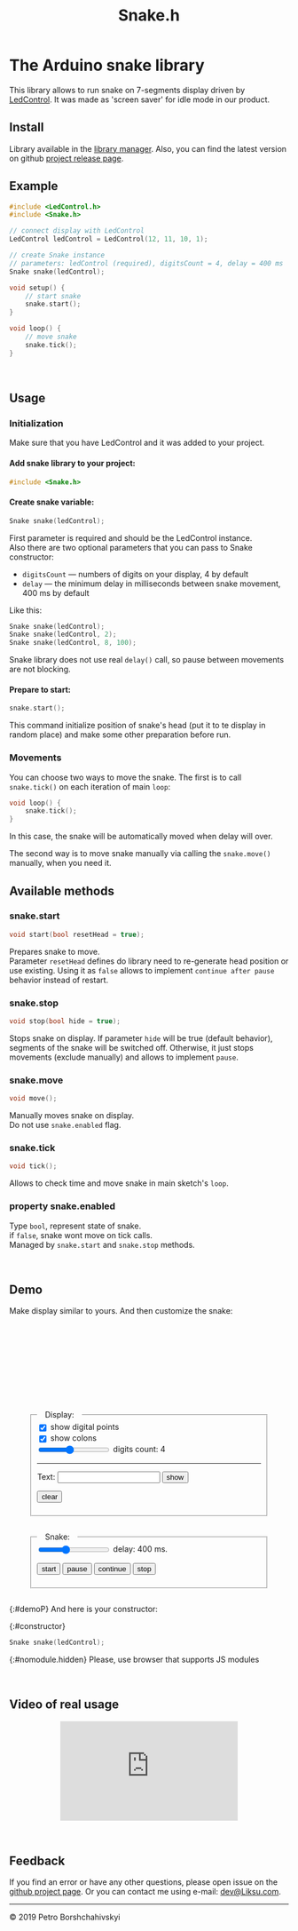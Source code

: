 ﻿---
title: Snake.h
---

<link rel="shortcut icon" type="image/gif" href="./favicon.ico"/>
<script>
    var link = document.querySelector("link[rel*='icon']");
    document.getElementsByTagName('head')[0].appendChild(link);
</script>

<style>
    text {font-family: sans-serif; font-size: 2em; fill: silver; alignment-baseline: middle; text-anchor: middle}
    text.small {font-size: 0.8em; fill: darkgray}
    svg {margin: 0 auto; display: block}
    fieldset {width: 80%; margin: 2em auto}
    fieldset input {vertical-align: middle}
    label {display: block}
    fieldset > legend {padding: 0 1em}
    .hidden {display: none}
</style>

# The Arduino snake library

This library allows to run snake on 7-segments display driven by [LedControl](http://wayoda.github.io/LedControl/).
It was made as 'screen saver' for idle mode in our product.

## Install

Library available in the [library manager](http://arduino.cc/en/pmwiki.php?n=Guide/Libraries).
Also, you can find the latest version on github [project release page](https://github.com/Liksu/7SegmentsSnake/releases).


## Example

```cpp
#include <LedControl.h>
#include <Snake.h>

// connect display with LedControl
LedControl ledControl = LedControl(12, 11, 10, 1);

// create Snake instance
// parameters: ledControl (required), digitsCount = 4, delay = 400 ms
Snake snake(ledControl);

void setup() {
    // start snake
    snake.start();
}

void loop() {
    // move snake
    snake.tick();
}
```

 

## Usage

### Initialization

Make sure that you have LedControl and it was added to your project.

#### Add snake library to your project:

```cpp
#include <Snake.h>
```

#### Create snake variable:

```cpp
Snake snake(ledControl);
```

First parameter is required and should be the LedControl instance.<br>
Also there are two optional parameters that you can pass to Snake constructor:

* `digitsCount` — numbers of digits on your display, 4 by default
* `delay` — the minimum delay in milliseconds between snake movement, 400 ms by default

Like this:
```cpp
Snake snake(ledControl);
Snake snake(ledControl, 2);
Snake snake(ledControl, 8, 100);
```

Snake library does not use real `delay()` call, so pause between movements are not blocking.

#### Prepare to start:

```cpp
snake.start();
```

This command initialize position of snake's head (put it to te display in random place) and make some other preparation before run.

### Movements

You can choose two ways to move the snake. The first is to call `snake.tick()` on each iteration of main `loop`:

```cpp
void loop() {
    snake.tick();
}
```

In this case, the snake will be automatically moved when delay will over.

The second way is to move snake manually via calling the `snake.move()` manually, when you need it.

## Available methods

### snake.start

```cpp
void start(bool resetHead = true);
```

Prepares snake to move.<br>
Parameter `resetHead` defines do library need to re-generate head position or use existing.
Using it as `false` allows to implement `continue after pause` behavior instead of restart.

### snake.stop

```cpp
void stop(bool hide = true);
```

Stops snake on display.
If parameter `hide` will be true (default behavior), segments of the snake will be switched off.
Otherwise, it just stops movements (exclude manually) and allows to implement `pause`. 

### snake.move

```cpp
void move();
```

Manually moves snake on display.<br>
Do not use `snake.enabled` flag.

### snake.tick

```cpp
void tick();
```

Allows to check time and move snake in main sketch's `loop`.

### property snake.enabled

Type `bool`, represent state of snake.<br>
if `false`, snake wont move on tick calls.<br>
Managed by `snake.start` and `snake.stop` methods.

 

## Demo

Make display similar to yours. And then customize the snake:

<svg id="demoSVG" width="100%" height="128"></svg>

<form id="demoFORM" onchange="redraw(this)" onsubmit="return false;">
<fieldset>
    <legend>Display:</legend>
    <label><input type="checkbox" name="showDP" checked> show digital points</label>
    <label><input type="checkbox" name="showDots" checked> show colons</label>
    <label>
        <input type="range" id="digits" value="4" min="1" max="8" step="1" name="digits" oninput="digitsOutput.value = this.value">
        digits count:
        <output name="digitsOutput">4</output>
    </label>
    <hr>
    <label>Text: <input name="digitsText" type="text"> <button onclick="display.setWord(digitsText.value)">show</button></label>
    <p>
        <button onclick="digitsText.value = display.clear() || ''">clear</button>
    </p>
</fieldset>
<fieldset>
    <legend>Snake:</legend>
    <label>
        <input type="range" id="delay" value="400" min="50" max="1000" step="50" name="delay" oninput="snake.delay = delayOutput.value = this.value">
        delay:
        <output name="delayOutput">400</output>
        ms.
    </label>
    <p>
        <button onclick="snake.start()">start</button>
        <button onclick="snake.stop(false)">pause</button>
        <button onclick="snake.start(false)">continue</button>
        <button onclick="snake.stop()">stop</button>
    </p>
</fieldset>
</form>

{:#demoP}
And here is your constructor:

{:#constructor}
```cpp
Snake snake(ledControl);
```

{:#nomodule.hidden}
Please, use browser that supports JS modules

<script>
    window.start = function(Display, Snake) {
        const config = {};
        window.display = new Display('svg#demoSVG', config);
        window.snake = new Snake(display, display.digitsCount);
        window.timerId = setInterval(() => snake.tick(), 50);

        window.redraw = function(form) {
            const svg = document.querySelector('svg#demoSVG');
            svg.innerHTML = '';
            const config = {
                digitsCount: form.digits.value,
                showDP: form.showDP.checked,
                showDots: form.showDots.checked
            };

            snake.display = window.display = new Display(svg, config);
            if (form.digitsText.value) display.setWord(form.digitsText.value);
            
            if (snake.digitsCount != config.digitsCount) {
                snake.digitsCount = +config.digitsCount;
                if (snake.enabled) snake.start();
            }
            
            let params = [];
            if (form.delay.value != 400) params.push(form.delay.value);
            if (form.digits.value != 4 || params.length) params.unshift(form.digits.value);
            params.unshift('ledControl');
            
            params = params.map(text => ({class: isNaN(parseInt(text)) ? 'n' : 'mi', text}));
            
            const tags = [
                {class: 'n', text: 'Snake'},
                {text: ' '},
                {class: 'n', text: 'snake'},
                {class: 'p', text: '('},
                ...params.reduce((a, b) => [...a, {class: 'p', text: ','}, {text: ' '}, b], [params.shift()]),
                {class: 'p', text: ');'},
            ].map(tag => tag.class ? `<span class="${tag.class}">${tag.text}</span>` : tag.text);
            
            document.querySelector('#constructor code').innerHTML = tags.join('');
        };

        snake.start();
    };
</script>

<script type="module">
    import Display from "./display.js";
    import Snake from "./snake.js";
    window.start(Display, Snake);
</script>
<script nomodule>
    document.getElementById('nomodule').style.display = 'block';
    'demoSVG demoFORM demoP constructor'.split(' ').forEach(function(selector) {
        document.getElementById(selector).style.display = 'none';
    });
</script>

 

## Video of real usage

<center><iframe width="320" height="179" src="https://www.youtube.com/embed/Ws4qPjABhV8" frameborder="0" allow="accelerometer; encrypted-media; gyroscope; picture-in-picture" allowfullscreen></iframe></center>

 

## Feedback

If you find an error or have any other questions, please open issue on the [github project page](https://github.com/Liksu/7SegmentsSnake/issues).
Or you can contact me using e-mail: [dev@Liksu.com](mailto:dev@Liksu.com).

<hr>

© 2019 Petro Borshchahivskyi
